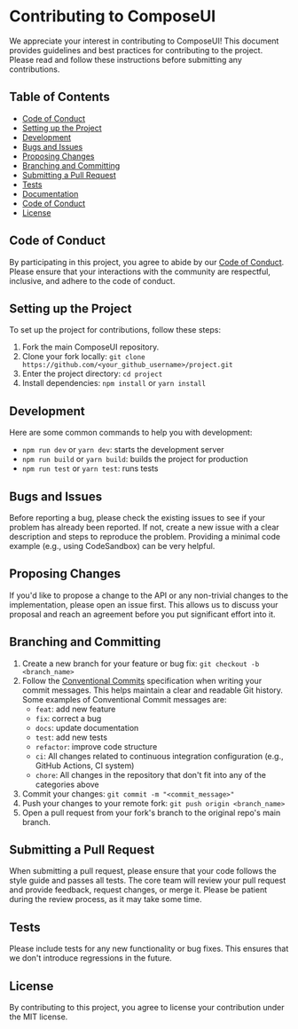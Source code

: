 # Contributing to ComposeUI

We appreciate your interest in contributing to ComposeUI! This document provides guidelines and best practices for contributing to the project. Please read and follow these instructions before submitting any contributions.

## Table of Contents

- [Code of Conduct](#code-of-conduct)
- [Setting up the Project](#setting-up-the-project)
- [Development](#development)
- [Bugs and Issues](#bugs-and-issues)
- [Proposing Changes](#proposing-changes)
- [Branching and Committing](#branching-and-committing)
- [Submitting a Pull Request](#submitting-a-pull-request)
- [Tests](#tests)
- [Documentation](#documentation)
- [Code of Conduct](#code-of-conduct)
- [License](#license)

## Code of Conduct

By participating in this project, you agree to abide by our [Code of Conduct](CODE_OF_CONDUCT.md). Please ensure that your interactions with the community are respectful, inclusive, and adhere to the code of conduct.

## Setting up the Project

To set up the project for contributions, follow these steps:

1. Fork the main ComposeUI repository.
2. Clone your fork locally: `git clone https://github.com/<your_github_username>/project.git`
3. Enter the project directory: `cd project`
4. Install dependencies: `npm install` or `yarn install`

## Development

Here are some common commands to help you with development:

- `npm run dev` or `yarn dev`: starts the development server
- `npm run build` or `yarn build`: builds the project for production
- `npm run test` or `yarn test`: runs tests

## Bugs and Issues

Before reporting a bug, please check the existing issues to see if your problem has already been reported. If not, create a new issue with a clear description and steps to reproduce the problem. Providing a minimal code example (e.g., using CodeSandbox) can be very helpful.

## Proposing Changes

If you'd like to propose a change to the API or any non-trivial changes to the implementation, please open an issue first. This allows us to discuss your proposal and reach an agreement before you put significant effort into it.

## Branching and Committing

1. Create a new branch for your feature or bug fix: `git checkout -b <branch_name>`
2. Follow the [Conventional Commits](https://www.conventionalcommits.org/) specification when writing your commit messages. This helps maintain a clear and readable Git history. Some examples of Conventional Commit messages are:
   - `feat`: add new feature
   - `fix`: correct a bug
   - `docs`: update documentation
   - `test`: add new tests
   - `refactor`: improve code structure
   - `ci`: All changes related to continuous integration configuration (e.g., GitHub Actions, CI system)
   - `chore`: All changes in the repository that don't fit into any of the categories above
3. Commit your changes: `git commit -m "<commit_message>"`
4. Push your changes to your remote fork: `git push origin <branch_name>`
5. Open a pull request from your fork's branch to the original repo's main branch.

## Submitting a Pull Request

When submitting a pull request, please ensure that your code follows the style guide and passes all tests. The core team will review your pull request and provide feedback, request changes, or merge it. Please be patient during the review process, as it may take some time.

## Tests

Please include tests for any new functionality or bug fixes. This ensures that we don't introduce regressions in the future.

## License

By contributing to this project, you agree to license your contribution under the MIT license.
